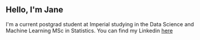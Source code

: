 ## Hello, I'm Jane

I'm a current postgrad student at Imperial studying in the Data Science and Machine Learning MSc in Statistics. You can find my Linkedin [here](https://www.linkedin.com/in/jane-manning-772920207/)
